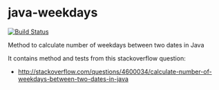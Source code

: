 # java-weekdays

[![Build Status](https://travis-ci.org/criluc/java-weekdays.svg?branch=master)](https://travis-ci.org/criluc/java-weekdays)

Method to calculate number of weekdays between two dates in Java

It contains method and tests from this stackoverflow question:
 - http://stackoverflow.com/questions/4600034/calculate-number-of-weekdays-between-two-dates-in-java